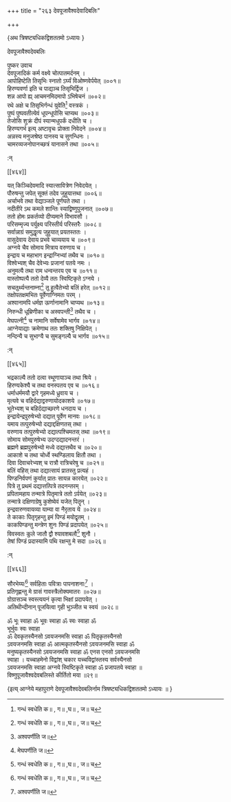 +++
title = "२६३ देवपूजावैश्वदेवादिबलिः"

+++

\{अथ त्रिषष्ट्यधिकद्विशततमो ऽध्यायः  \}
    
देवपूजावैश्वदेवबलिः  
    
पुष्कर उवाच  
देवपूजादिकं कर्म वक्ष्ये चोत्पातमर्दनम् ।  
आपोहिष्टेति तिसृभिः स्नातो ऽर्घ्यं विओष्णवेर्पयेत्   ॥००१॥  
हिरण्यवर्णा इति च पाद्यञ्च तिसृभिर्द्विज ।  
शन्न आपो ह्य् आचमनमिदमापो ऽभिषेचनं ॥००२॥  
रथे अक्षे च तिसृभिर्गन्धं युवेति[^१] वस्त्रकं ।  
पुष्पं पुष्पवतीत्येवं धूपन्धूपोसि चाप्यथ   ॥००३॥  
तेजोसि शुक्रं दीपं स्यान्मधुपर्कं दधीति च ।  
हिरण्यगर्भ इत्य् अष्टावृचः प्रोक्ता निवेदने ॥००४॥  
अन्नस्य मनुजश्रेष्ठ पानस्य च सुगन्धिनः ।  
चामरव्यजनोपानच्छत्रं यानासने तथा ॥००५॥  
    
:न्  
    
[^१]: गन्धं स्वधेति क॥ , ग॥ ,घ॥ , ज॥ च  

[[४६४]]
    
यत् किञ्चिदेवमादि स्यात्सावित्रेण निवेदयेत् ।  
पौरुषन्तु जपेत् सूक्तं तदेव जुहुयात्तथा ॥००६॥  
अर्चाभवे तथा वेद्याञ्जले पूर्णघते तथा ।  
नदीतीरे ऽथ कमले शान्तिः स्याद्विष्णुपूजनात्   ॥००७॥  
ततो होमः प्रकर्तव्यो दीप्यमाने विभावसौ ।  
परिसम्मृज्य पर्युक्ष्य परिस्तीर्य परिस्तरैः ॥००८॥  
सर्वान्नाग्रं समुद्धृत्य जुहुयात् प्रयतस्ततः ।  
वासुदेवाय देवाय प्रभवे चाव्ययाय च ॥००९॥  
अग्नये चैव सोमाय मित्राय वरुणाय च ।  
इन्द्राय च महाभाग इन्द्राग्निभ्यां तथैव च ॥०१०॥  
विश्वेभ्यश् चैव देवेभ्यः प्रजानां पतये नमः   ।  
अनुमत्यै तथा राम धन्वन्तरय एव च ॥०११॥  
वास्तोष्पत्यै ततो देव्यै ततः स्विष्टिकृते ऽग्नये ।  
सचतुर्थ्यन्तनाम्ना[^१] तु हुत्वैतेभ्यो बलिं हरेत् ॥०१२॥  
तक्षोपतक्षमभितः पूर्वेणाग्निमतः परम्   ।  
अश्वानामपि धर्मज्ञ ऊर्णानामानि चाप्यथ ॥०१३॥  
निरुन्धी धूम्रिणीका च अस्वपन्ती[^२] तथैव च ।  
मेघपत्नी[^३] च नामानि सर्वेषामेव भार्गव ॥०१४॥  
आग्नेयाद्याः क्रमेणाथ ततः शक्तिषु निक्षिपेत्   ।  
नन्दिन्यै च सुभाग्यै च सुमङ्गल्यै च भार्गव ॥०१५॥  
    
:न्  
    
[^१]: स चतुर्थीकनाम्नेति पाठः साधुः  
    
[^२]: अश्वपर्णीति ज॥  
    
[^३]: मेघपर्णीति ज॥  

[[४६५]]
    
भद्रकाल्यै ततो दत्वा स्थूणायाञ्च तथा श्रिये ।  
हिरण्यकेश्यै च तथा वनस्पतय एव च ॥०१६॥  
धर्माधर्ममयौ द्वारे गृहमध्ये ध्रुवाय च ।  
मृत्यवे च वहिर्दद्याद्वरुणायोदकाशये ॥०१७॥  
भूतेभ्यश् च बहिर्दद्याच्छरणे धनदाय च ।  
इन्द्रायेन्द्रपुरुषेभ्यो दद्यात् पूर्वेण मानवः ॥०१८॥  
यमाय तत्पुरुषेभ्यो दद्याद्दक्षिणतस् तथा ।  
वरुणाय तत्पुरुषेभ्यो दद्यात्पश्चिमतस् तथा ॥०१९॥  
सोमाय सोमपुरुषेभ्य उदग्दद्यादनन्तरं ।  
ब्रह्मणे ब्रह्मपुरुषेभ्यो मध्ये दद्यात्तथैव च ॥०२०॥  
आकाशे च तथा चोर्ध्वे स्थण्डिलाय क्षितौ तथा ।  
दिवा दिवाचरेभ्यश् च रात्रौ रात्रिचरेषु च ॥०२१॥  
बलिं वहिस् तथा दद्यात्सायं प्रातस्तु प्रत्यहं ।  
पिण्डनिर्वपणं कुर्यात् प्रातः सायन्न कारयेत्   ॥०२२॥  
पित्रे तु प्रथमं दद्यात्तत्पित्रे तदनन्तरम् ।  
प्रपितामहाय तन्मात्रे पितृमात्रे ततो ऽर्पयेत् ॥०२३॥  
तन्मात्रे दक्षिणाग्रेषु कुशेष्वेवं यजेत् पितॄन्   ।  
इन्द्रवारुणवायव्या याम्या वा नैरृताय ये ॥०२४॥  
ते काकाः पितृगृहन्तु इमं पिण्डं मयोद्वृतम्   ।  
काकपिण्डन्तु मन्त्रेण शुनः पिण्डं प्रदापयेत्   ॥०२५॥  
विवस्वतः कुले जातौ द्वौ श्यावशबलौ[^१] शुनौ ।  
तेषां पिण्डं प्रदास्यामि पथि रक्षन्तु मे सदा   ॥०२६॥  
    
:न्  
    
[^१]: श्यामशबलाविति ज॥ , ञ॥ , ट॥ च  

[[४६६]]
    
सौरभेय्यः[^१] सर्वहिताः पवित्राः पापनाशनाः[^२]   ।  
प्रतिगृह्णन्तु मे ग्रासं गावस्त्रैलोक्यमातरः ॥०२७॥  
ग्रोग्रासञ्च स्वस्त्ययनं कृत्वा भिक्षां प्रदापयेत्   ।  
अतिथीन्दीनान् पूजयित्वा गृही भुञ्जीत च स्वयं   ॥०२८॥  
    
ॐ भूः स्वाहा ॐ भूवः स्वाहा ॐ स्वः स्वाहा ॐ  
भूर्भुवः स्वः स्वाहा  
ॐ देवकृतस्यैनसो ऽवयजनमसि स्वाहा ॐ पितृकृतस्यैनसो  
ऽवयजनमसि स्वाहा ॐ आत्मकृतस्यैनसो ऽवयजनमसि स्वाहा ॐ  
मनुष्यकृतस्यैनसो ऽवयजनमसि स्वाहा ॐ एनस एनसो ऽवयजनमसि  
स्वाहा । यच्चाहमेनो विद्वांश् चकार यच्चविद्वांस्तस्य सर्वस्यैनसो  
ऽवयजनमसि स्वाहा अग्नये स्विष्टिकृते स्वाहा ॐ प्रजापतये स्वाहा  ॥  
विष्णुपूजावैश्वदेवबलिस्ते कीर्तितो मया ॥२९॥  
    
\{इत्य् आग्नेये महापुराणे देवपूजावैश्वदेवबलिर्नाम त्रिषष्ट्यधिकद्विशततमो ऽध्यायः ॥  }
    